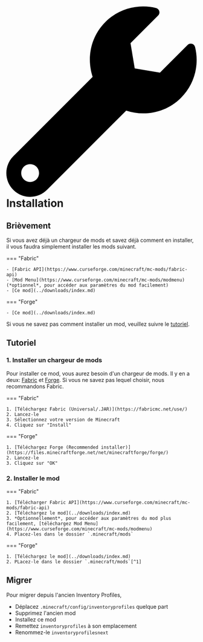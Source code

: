 # <span class="twemoji"><svg xmlns="http://www.w3.org/2000/svg" viewBox="0 0 512 512"><path d="M507.73 109.1c-2.24-9.03-13.54-12.09-20.12-5.51l-74.36 74.36-67.88-11.31-11.31-67.88 74.36-74.36c6.62-6.62 3.43-17.9-5.66-20.16-47.38-11.74-99.55.91-136.58 37.93-39.64 39.64-50.55 97.1-34.05 147.2L18.74 402.76c-24.99 24.99-24.99 65.51 0 90.5 24.99 24.99 65.51 24.99 90.5 0l213.21-213.21c50.12 16.71 107.47 5.68 147.37-34.22 37.07-37.07 49.7-89.32 37.91-136.73zM64 472c-13.25 0-24-10.75-24-24 0-13.26 10.75-24 24-24s24 10.74 24 24c0 13.25-10.75 24-24 24z"></path></svg></span> Installation

## Brièvement

Si vous avez déjà un chargeur de mods et savez déjà comment en installer, il vous faudra simplement installer les mods suivant.

=== "Fabric"

    - [Fabric API](https://www.curseforge.com/minecraft/mc-mods/fabric-api)
    - [Mod Menu](https://www.curseforge.com/minecraft/mc-mods/modmenu) (*optionnel*, pour accéder aux paramètres du mod facilement)
    - [Ce mod](../downloads/index.md)

=== "Forge"

    - [Ce mod](../downloads/index.md)

Si vous ne savez pas comment installer un mod, veuillez suivre le [tutoriel](#tutoriel).

## Tutoriel

### 1. Installer un chargeur de mods

Pour installer ce mod, vous aurez besoin d'un chargeur de mods. Il y en a deux: [Fabric](https://fabricmc.net/) et [Forge](https://files.minecraftforge.net/net/minecraftforge/forge/). Si vous ne savez pas lequel choisir, nous recommandons Fabric.

=== "Fabric"

    1. [Téléchargez Fabric (Universal/.JAR)](https://fabricmc.net/use/)
    2. Lancez-le
    3. Sélectionnez votre version de Minecraft
    4. Cliquez sur "Install"

=== "Forge"

    1. [Téléchargez Forge (Recommended installer)](https://files.minecraftforge.net/net/minecraftforge/forge/)
    2. Lancez-le
    3. Cliquez sur "OK"

### 2. Installer le mod

=== "Fabric"

    1. [Télécharger Fabric API](https://www.curseforge.com/minecraft/mc-mods/fabric-api)
    2. [Téléchargez le mod](../downloads/index.md)
    3. *Optionnellement*, pour accéder aux paramètres du mod plus facilement, [téléchargez Mod Menu](https://www.curseforge.com/minecraft/mc-mods/modmenu)
    4. Placez-les dans le dossier `.minecraft/mods`

=== "Forge"

    1. [Téléchargez le mod](../downloads/index.md)
    2. PLacez-le dans le dossier `.minecraft/mods`[^1]

## Migrer

Pour migrer depuis l'ancien Inventory Profiles,

- Déplacez `.minecraft/config/inventoryprofiles` quelque part
- Supprimez l'ancien mod
- Installez ce mod
- Remettez `inventoryprofiles` à son emplacement
- Renommez-le `inventoryprofilesnext`

[^1]:

    Les emplacements par défaut du dossier `.minecraft` sont les suivants:

    - **Windows**: `%appdata%\.minecraft`, ou `C:\Users\You\AppData\Roaming\.minecraft` 
    - **Linux**: `~/.minecraft`
    - **MacOS**: `~/Library/Application Support/minecraft`
